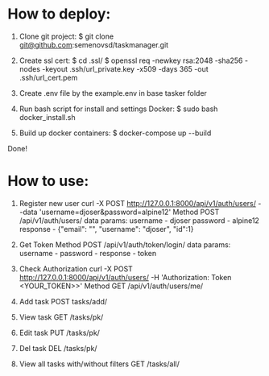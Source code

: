 # How to deploy:

1. Clone git project:
$ git clone git@github.com:semenovsd/taskmanager.git

2. Create ssl cert:
$ cd .ssl/
$ openssl req -newkey rsa:2048 -sha256 -nodes -keyout .ssh/url_private.key -x509 -days 365 -out .ssh/url_cert.pem

3. Create .env file by the example.env in base tasker folder

4. Run bash script for install and settings Docker:
$ sudo bash docker_install.sh

5. Build up docker containers:
$ docker-compose up --build

Done!

# How to use:

1. Register new user
curl -X POST http://127.0.0.1:8000/api/v1/auth/users/ --data 'username=djoser&password=alpine12'
Method POST /api/v1/auth/users/
data params:
username - djoser
password - alpine12
response - {"email": "", "username": "djoser", "id":1}

2. Get Token
Method POST /api/v1/auth/token/login/
data params:
username - 
password - 
response - token

3. Check Authorization
curl -X POST http://127.0.0.1:8000/api/v1/auth/users/ -H 'Authorization: Token <YOUR_TOKEN>>'
Method GET /api/v1/auth/users/me/

4. Add task
POST tasks/add/

5. View task
GET /tasks/pk/

6. Edit task
PUT /tasks/pk/

7. Del task
DEL /tasks/pk/

8. View all tasks with/without filters
GET /tasks/all/
